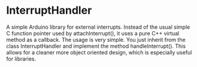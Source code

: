 InterruptHandler
===========

A simple Arduino library for external interrupts. Instead of the usual
simple C function pointer used by attachInterrupt(), it uses a pure C++
virtual method as a callback. The usage is very simple. You just inherit from
the class InterruptHandler and implement the method handleInterrupt(). This
allows for a cleaner more object oriented design, which is especially useful for
libraries.

